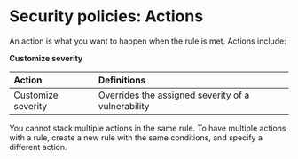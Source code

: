 # Security policies: Actions

An action is what you want to happen when the rule is met. Actions include:

**Customize severity**

| Action | Definitions |
| :--- | :--- |
| Customize severity | Overrides the assigned severity of a vulnerability |

You cannot stack multiple actions in the same rule. To have multiple actions with a rule, create a new rule with the same conditions, and specify a different action.

